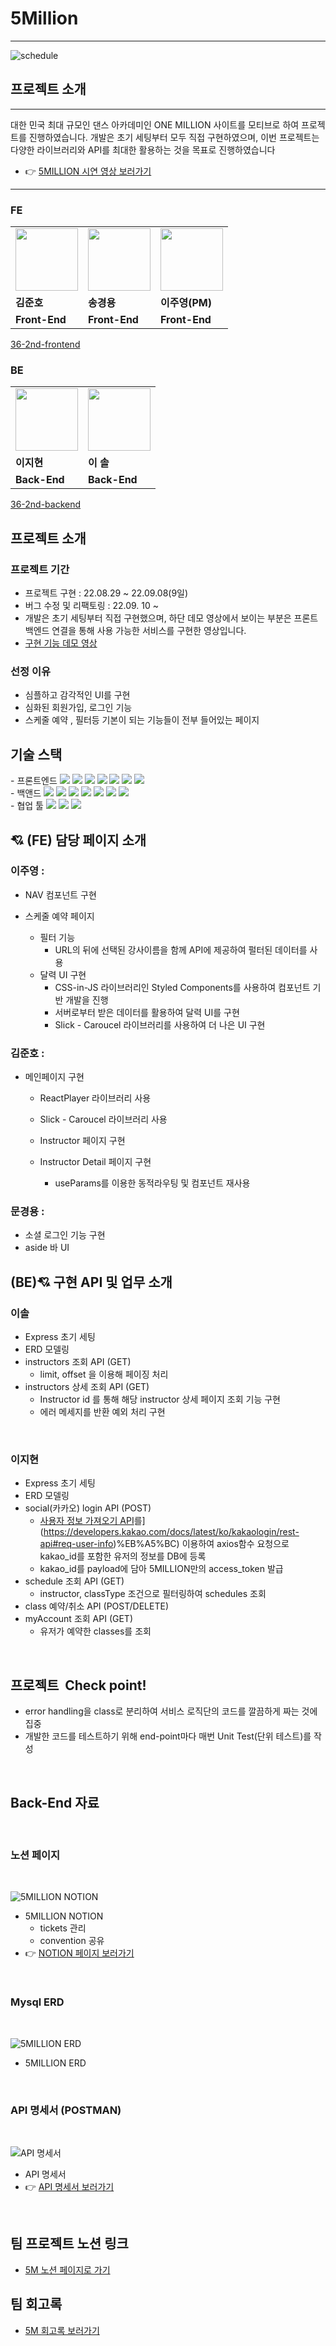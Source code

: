 # 5Million
--- 

![schedule](https://velog.velcdn.com/images/sharphand1/post/9bfab73f-d9d6-4d9d-b075-7b8ca8ef996c/image.png)

## 프로젝트 소개
---
대한 민국 최대 규모인 댄스 아카데미인 ONE MILLION 사이트를 모티브로 하여 프로젝트를 진행하였습니다.  개발은 초기 세팅부터 모두 직접 구현하였으며,  이번 프로젝트는 다양한 라이브러리와 API를 최대한 활용하는 것을 목표로 진행하였습니다
- &#128073; [5MILLION 시연 영상 보러가기](https://youtu.be/oFiMtcx96vc)

---

### FE
<table>
  <tr>
    <td>
      <a href="https://github.com/kimjuno97">
            <img src="https://ca.slack-edge.com/TH0U6FBTN-U03JHPL4GQJ-4d6154be5763-512" width="100px" />
        </a>
    </td>
    <td>
         <a href="https://github.com/strongsongky">
          	<img src="https://ca.slack-edge.com/TH0U6FBTN-U03JL5NKCHJ-192f4970c7ed-512" width="100px"/>
        </a>
    </td>
    <td>
      <a href="https://github.com/CodyMan0">
          	<img src="https://ca.slack-edge.com/TH0U6FBTN-U03JHMEQ02X-6cffc3092879-512" width="100px" />
        </a>
    </td>
  </tr>
  <tr>
    <td><b>김준호</b></td>
    <td><b>송경용</b></td>
    <td><b>이주영(PM)</b></td>
  </tr>
  <tr>
    <td><b>Front-End</b></td>
    <td><b>Front-End</b></td>
    <td><b>Front-End</b></td>
  </tr>
</table>

[36-2nd-frontend](https://github.com/wecode-bootcamp-korea/36-2nd-5MILLION-frontend)

### BE
<table>
  <tr>
    <td>
    	 <a href="https://github.com/LeeJ1Hyun">
          <img src="https://ca.slack-edge.com/TH0U6FBTN-U03JB5PFMML-843d4de54ab3-512" width="100px" />
        </a>
    </td>
    <td>
       <a href="https://github.com/isol78">
          <img src="https://ca.slack-edge.com/TH0U6FBTN-U03JJUNBB7G-cfc662a4b82c-512" width="100px" />
        </a>
    </td>
  </tr>
  <tr>
    <td><b>이지현</b></td>
    <td><b>이 솔</b></td>
  </tr>
  <tr>
    <td><b>Back-End</b></td>
    <td><b>Back-End</b></td>
  </tr>
</table>

[36-2nd-backend](https://github.com/wecode-bootcamp-korea/36-2nd-5MILLION-backend)


## 프로젝트 소개
### 프로젝트 기간

- 프로젝트 구현 : 22.08.29 ~ 22.09.08(9일)
- 버그 수정 및 리팩토링 : 22.09. 10 ~
- 개발은 초기 세팅부터 직접 구현했으며, 하단 데모 영상에서 보이는 부분은 프론트 백엔드 연결을 통해 사용 가능한 서비스를 구현한 영상입니다.
- [구현 기능 데모 영상]()

### 선정 이유
- 심플하고 감각적인 UI를 구현
- 심화된 회원가입, 로그인 기능
- 스케줄 예약 , 필터등 기본이 되는 기능들이 전부 들어있는 페이지



##  기술 스택
<div align=left>
- 프론트엔드 <img src="https://img.shields.io/badge/JavaScript-FFCA28?style=flat-square&logo=javascript&logoColor=white"/>
  <img src="https://img.shields.io/badge/React.js-58c3cc?style=flat-square&logo=React&logoColor=white"/>
  <img src="https://img.shields.io/badge/CRA-58c3cc?style=flat-square&logo=Create-React-App&logoColor=white"/>
  <img src="https://img.shields.io/badge/React Router Dom-gray?style=flat-square&logo=React-Router&logoColor=F6BB43"/>
  <img src="https://img.shields.io/badge/styled--components-DB7093?style=for-the-badge&logo=styled-components&logoColor=white"/>
  <img src="https://img.shields.io/badge/eslint-000066?style=flat-square&logo=eslint&logoColor=white"/>
  <img src="https://img.shields.io/badge/prettier-00CC00?style=flat-square&logo=eslint&logoColor=white"/>


<br>
- 백앤드 <img src="https://img.shields.io/badge/JavaScript-FFCA28?style=flat-square&logo=javascript&logoColor=white"/>
  <img src="https://img.shields.io/badge/Node.js-008000?style=flat-square&logo=Node.js&logoColor=white"/>
  <img src="https://img.shields.io/badge/Express-000080?style=flat-square&logo=Express&logoColor=white"/>
  <img src="https://img.shields.io/badge/ MySQL8.0-6441a5?style=flat-square&logo=MySQL&logoColor=white"/>
  <img src="https://img.shields.io/badge/Postman-F6BB43?style=flat-square&logo=Postman&logoColor=white"/>
  <img src="https://img.shields.io/badge/Bcrypt-F6BB43?style=flat-square&logo=Bcrypt&logoColor=white"/>
  <img src="https://img.shields.io/badge/JWT-F6BB43?style=flat-square&logo=JWT&logoColor=white"/>
<br>
 - 협업 툴 <img src="https://img.shields.io/badge/Notion-1c1c1c?style=flat-square&logo=Notion&logoColor=white"/> <img src="https://img.shields.io/badge/Slack-553830?style=flat-square&logo=Slack&logoColor=white"/> <img src="https://img.shields.io/badge/Gather-8B00F?style=flat-square&logo=Gather&logoColor=white"/>

</div>

## 💘 (FE) 담당 페이지 소개 

### 이주영 :

  - NAV 컴포넌트 구현

  - 스케줄 예약 페이지
    - 필터 기능
      - URL의 뒤에 선택된 강사이름을 함께 API에 제공하여 펄터된 데이터를 사용
    - 달력 UI 구현
      - CSS-in-JS 라이브러리인 Styled Components를 사용하여 컴포넌트 기반 개발을 진행
      - 서버로부터 받은 데이터를 활용하여 달력 UI를 구현
      - Slick - Caroucel 라이브러리를 사용하여 더 나은 UI 구현
   
### 김준호 : 
  - 메인페이지 구현
    - ReactPlayer 라이브러리 사용
    - Slick - Caroucel 라이브러리 사용

    - Instructor 페이지 구현

    - Instructor Detail 페이지 구현
      - useParams를 이용한 동적라우팅 및 컴포넌트 재사용

### 문경용 : 
  - 소셜 로그인 기능 구현
  - aside 바 UI 

  
 

## (BE)💘 구현 API 및 업무 소개

### 이솔
- Express 초기 세팅
- ERD 모델링
- instructors 조회 API (GET)
  - limit, offset 을 이용해 페이징 처리
- instructors 상세 조회 API (GET)
  - Instructor id 를 통해 해당 instructor 상세 페이지 조회 기능 구현
  - 에러 메세지를 반환 예외 처리 구현

<br/>

### 이지현
- Express 초기 세팅
- ERD 모델링
- social(카카오) login API (POST)
  - [사용자 정보 가져오기 API]([https://developers.kakao.com/docs/latest/ko/kakaologin/rest-api#req-user-info)를](https://developers.kakao.com/docs/latest/ko/kakaologin/rest-api#req-user-info)%EB%A5%BC) 이용하여 axios함수 요청으로 kakao_id를 포함한 유저의 정보를 DB에 등록
  - kakao_id를 payload에 담아 5MILLION만의 access_token 발급 
- schedule 조회 API (GET)
  - instructor, classType 조건으로 필터링하여 schedules 조회
- class 예약/취소 API (POST/DELETE)
- myAccount 조회 API (GET)
  - 유저가 예약한 classes를 조회

<br/>

## 프로젝트  Check point!

- error handling을 class로 분리하여 서비스 로직단의 코드를 깔끔하게 짜는 것에 집중  
- 개발한 코드를 테스트하기 위해 end-point마다 매번 Unit Test(단위 테스트)를 작성

<br/>

## Back-End 자료

<br/>

### 노션 페이지

<br/>

![5MILLION NOTION](https://velog.velcdn.com/images/nextlinehappy516/post/683606f8-d8e1-4316-85e5-5d3d8d7ca756/image.png)

- 5MILLION NOTION
  - tickets 관리
  - convention 공유  
- &#128073; [NOTION 페이지 보러가기](https://www.notion.so/5MILLION-44f8de800da145ecb6304292d14df0e1)

<br/>

### Mysql ERD

<br/>

![5MILLION ERD](https://velog.velcdn.com/images/nextlinehappy516/post/b1dc6961-8d32-483a-adaf-39baa9dcf28e/image.png)

- 5MILLION ERD

<br/>

### API 명세서 (POSTMAN)

<br/>

![API 명세서](https://velog.velcdn.com/images/nextlinehappy516/post/83ecbed7-32b8-4c68-bd02-49de5b4c68c1/image.png)

- API 명세서  
- &#128073; [API 명세서 보러가기](https://documenter.getpostman.com/view/22697866/VV4xuvL2#0cc2f620-598b-47bb-a228-a5636c2291d8)

<br/>


## 팀 프로젝트 노션 링크 
 - [5M 노션 페이지로 가기](https://wecode.notion.site/5MILLION-44f8de800da145ecb6304292d14df0e1)


## 팀 회고록 
- [5M 회고록 보러가기](https://wecode.notion.site/e50db6e5582843dba49c6d3aee6af41a)
